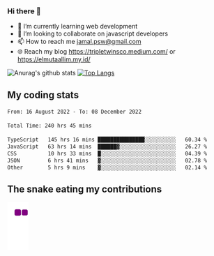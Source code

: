 ### Hi there 👋

<!--
**padepokanpenguin/padepokanpenguin** is a ✨ _special_ ✨ repository because its `README.md` (this file) appears on your GitHub profile.
-->

- 🌱 I’m currently learning  web development
- 👯 I’m looking to collaborate on javascript developers
- 📫 How to reach me jamal.psw@gmail.com
- 🌐 Reach my blog https://tripletwinsco.medium.com/ or https://elmutaallim.my.id/

![Anurag's github stats](https://github-readme-stats.vercel.app/api?username=padepokanpenguin&count_private=true&disable_animations=false&show_icons=true&theme=default)
[![Top Langs](https://github-readme-stats.vercel.app/api/top-langs/?username=padepokanpenguin&theme=default&layout=compact)](https://github.com/padepokanpenguin)

## My coding stats

<!--START_SECTION:waka-->

```text
From: 16 August 2022 - To: 08 December 2022

Total Time: 240 hrs 45 mins

TypeScript   145 hrs 16 mins ███████████████░░░░░░░░░░   60.34 %
JavaScript   63 hrs 14 mins  ██████▓░░░░░░░░░░░░░░░░░░   26.27 %
CSS          10 hrs 33 mins  █░░░░░░░░░░░░░░░░░░░░░░░░   04.39 %
JSON         6 hrs 41 mins   ▓░░░░░░░░░░░░░░░░░░░░░░░░   02.78 %
Other        5 hrs 9 mins    ▓░░░░░░░░░░░░░░░░░░░░░░░░   02.14 %
```

<!--END_SECTION:waka-->


## The snake eating my contributions
![snake gif](https://github.com/padepokanpenguin/padepokanpenguin/blob/output/github-contribution-grid-snake.gif)
